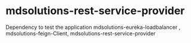 # mdsolutions-rest-service-provider

Dependency to test the application mdsolutions-eureka-loadbalancer , mdsolutions-feign-Client, mdsolutions-rest-service-provider
